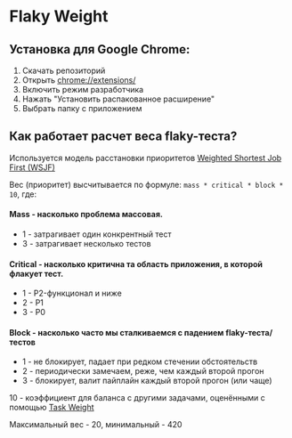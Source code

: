 # Flaky Weight

## Установка для Google Chrome:
1. Скачать репозиторий
2. Открыть [chrome://extensions/]()
3. Включить режим разработчика
4. Нажать "Установить распакованное расширение"
5. Выбрать папку с приложением

## Как работает расчет веса flaky-теста?
Используется модель расстановки приоритетов 
[Weighted Shortest Job First (WSJF)](https://en.wikipedia.org/wiki/Shortest_job_next#Weighted_shortest_job_first)

Вес (приоритет) высчитывается по формуле: `mass * critical * block * 10`, где:

#### Mass - насколько проблема массовая.
- 1 - затрагивает один конкрентный тест
- 3 - затрагивает несколько тестов

#### Critical - насколько критична та область приложения, в которой флакует тест.
- 1 - P2-функционал и ниже
- 2 - P1
- 3 - P0

#### Block - насколько часто мы сталкиваемся с падением flaky-теста/тестов
- 1 - не блокирует, падает при редком стечении обстоятельств
- 2 - периодически замечаем, реже, чем каждый второй прогон 
- 3 - блокирует, валит пайплайн каждый второй прогон (или чаще)

10 - коэффициент для баланса с другими задачами, оценёнными с помощью [Task Weight](https://github.com/2gis-test-labs/task_weight)

Максимальный вес - 20, минимальный - 420

